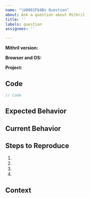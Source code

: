 ```yaml
---
name: "\U0001F64B‍♀️ Question"
about: Ask a question about Mithril
title: ''
labels: question
assignees: ''

---
```


<!-- Provide a general summary of your question in the "Title" above -->
<!--
Provide the exact version of Mithril you're experiencing these issues with. This
matters, even if it's really old like version 0.1.0.
-->
**Mithril version:**

<!--
Provide the name and version of both the browser and operating system you're
experiencing these issues with. If it's multiple, feel free to list multiple.
This matters, even if it's super ancient like IE 6 on Windows XP.
-->
**Browser and OS:**

<!--
Optional: Provide a link to your project, if it happens to be open source or if
you created a repo somewhere that we can look into further. If it's multiple
projects, feel free to list them all.
-->
**Project:**

## Code
<!--
What did you try? Please be specific here. If you'd prefer, replace this code
block with a link to a code playground like any of these:

- Flems <https://flems.io/mithril> (stores everything in URL hash)
- JSFiddle <https://jsfiddle.net>
- CodePen <https://codepen.io>
- JSBin <https://jsbin.com>
- Plunker <https://plnkr.co>
- Glitch <https://glitch.com> (supports backend)
- CodeSandbox <https://codesandbox.io> (supports backend)

Or if it's a remote development project on your own server, feel free to provide
that if it's serving unminified code we can look at.
-->
```javascript
// Code
```

## Expected Behavior
<!--
What did you expect to happen?

- An alert to pop up?
- A specific thing to be logged?
-->

## Current Behavior
<!--
What actually happened?

- The alert never showed?
- The wrong thing was logged?
-->

## Steps to Reproduce
<!--
What steps need to be taken to reproduce this behavior? Please include things
like specific data that need typed in, specific buttons that need clicked, and
so on.
-->
1.
2.
3.
4.

## Context
<!--
How is this issue affecting you? What are you trying to do? Providing us context
helps us reach a conclusion that best fits your particular needs.
-->
